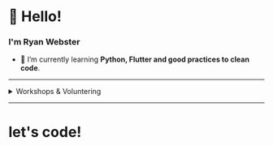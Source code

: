 # 👋 Hello!
### I'm Ryan Webster

    
- 🌱 I’m currently learning **Python, Flutter and good practices to clean code**.

---- 

<details>
<summary>Workshops & Voluntering</summary>

| Role | Topic | Place | Year |
| :---: | :---: | :---: | :---: |
| Developer | Projeto de Extensão - Flutter | IFMT | 2020 ~ 2021 |
| Fullstack Developer | React Native Apps | AllDevelopers | 2020 ~ 2021 |
</details>


--------


# let's code!
